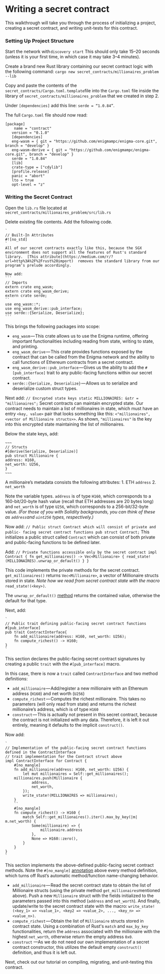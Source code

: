 # Writing a secret contract

This walkthrough will take you through the process of initializing a project, creating a secret contract, and writing unit-tests for this contract. 
### Setting Up Project Structure
Start the network with `discovery start`
This should only take 15–20 seconds (unless it is your first time, in which case it may take 3–4 minutes).

Create a brand new Rust library containing our secret contract logic with the following command:
`cargo new secret_contracts/millionaires_problem --lib`

Copy and paste the contents of the `secret_contracts/Cargo.toml.template`file into the `Cargo.toml` file inside the library of `secret_contracts/millionaires_problem` that we created in step 2. 

Under `[dependencies]` add this line: `serde = “1.0.84”`.

The full `Cargo.toml` file should now read:

	
	[package]
		name = "contract"  
       version = "0.1.0"  
       [dependencies]  
       eng-wasm = { git = "https://github.com/enigmampc/enigma-core.git", branch = "develop" }  
       eng-wasm-derive = { git = "https://github.com/enigmampc/enigma-core.git", branch = "develop" }  
       serde = "1.0.84"  
       [lib]  
       crate-type = ["cdylib"]  
       [profile.release]  
       panic = "abort"  
       lto = true  
       opt-level = "z"
    


### Writing the Secret Contract

Open the `lib.rs` file located at `secret_contracts/millionaires_problem/src/lib.rs`

Delete existing file contents.  Add the following code.

    `
    // Built-In Attributes
    #![no_std]
    `
    All of our secret contracts exactly like this, because the SGX environment does not support all the features of Rust's standard library.  [This attribute](https://medium.com/r/?url=http%3A%2F%2Frust%20import)  removes the standard library from our program’s prelude accordingly.

	Now add:
	```
	// Imports
	extern crate eng_wasm;
	extern crate eng_wasm_derive;
	extern crate serde;
	``
	use eng_wasm::*;
	use eng_wasm_derive::pub_interface;
	use serde::{Serialize, Deserialize};
	```
	
This brings the following packages into scope:

-   `eng_wasm` — This crate allows us to use the Enigma runtime, offering important functionalities including reading from state, writing to state, and printing.
-   `eng_wasm_derive` — This crate provides functions exposed by the contract that can be called from the Enigma network and the ability to call functions of Ethereum contracts from a secret contract.
-   `eng_wasm_derive::pub_interface` — Gives us the ability to add the  `#[pub_interface]`  trait to any public-facing functions within our secret contract. 
-   `serde::{Serialize, Deserialize}` — Allows us to serialize and deserialize custom struct types.

Next add:
	`
	// Encrypted state keys
	static MILLIONAIRES: &str = "millionaires";
	`
Secret contracts can maintain encrypted state. Our contract needs to maintain a list of millionaires in state, which must have an entry `<key, value>` pair that looks something like this: `<"millionaires", <vector of Millionaire structs>>`. As shown, `"millionaires"` is the key into this encrypted state maintaining the list of millionaires.
	
Below the state keys, add:

	~~~
	// Structs
	#[derive(Serialize, Deserialize)]
	pub struct Millionaire {
	address: H160,
	net_worth: U256,
	}
	~~~

A millionaire’s metadata consists the following attributes: 
	1. ETH `address` 
	2.  `net_worth`

Note the variable types.  `address` is of type `H160`, which corresponds to a 160-bit/20-byte hash value (recall that ETH addresses are 20 bytes long) and `net_worth` is of type `U256`, which corresponds to a 256-bit/32-byte value. 
	*(For those of you with Solidity backgrounds, you can think of these as `address`and `uint256` types, respectively.)*

Now add:
	```
	// Public struct Contract which will consist of private and public-	facing secret contract functions
	pub struct Contract;
	```
	This initializes a public struct called `Contract` which can consist of both private and public-facing functions to be defined later.
	
Add:
	```
	// Private functions accessible only by the secret contract
	impl Contract {
		fn get_millionaires() -> Vec<Millionaire> {
			read_state!(MILLIONAIRES).unwrap_or_default()
		}
	}
	```

This code implements the private methods for the secret contract. `get_millionaires()` returns `Vec<Millionaire>`, a vector of Millionaire structs stored in state. 
*Note how we read from secret contract state with the macro* `read_state!(<key>)`. 

The  `unwrap_or_default()`  [method](https://medium.com/r/?url=https://doc.rust-lang.org/std/option/enum.Option.html#method.unwrap_or_default) returns the contained value, otherwise the default for that type.
	
Next, add:

	`
	// Public trait defining public-facing secret contract functions
	#[pub_interface]
	pub trait ContractInterface{
		fn add_millionaire(address: H160, net_worth: U256);
		fn compute_richest() -> H160;
	}
	`
This section declares the public-facing secret contract signatures by creating a public  `trait`  with the  `#[pub_interface]`  macro. 

In this case, there is now a  `trait`  called  `ContractInterface`  and two method definitions:

-   `add_millionaire` — Add/register a new millionaire with an Ethereum address (`H160`) and net worth (`U256`)
-   `compute_richest` — Computes the richest millionaire. This takes no parameters (will only read from state) and returns the richest millionaire’s address, which is of type  `H160`
-   `construct` — This is actually not present in this secret contract, because the contract is not initialized with any data. Therefore, it is left it out entirely, meaning it defaults to the implicit  `construct()`.

Now add:

	`
	// Implementation of the public-facing secret contract functions defined in the ContractInterface
	// trait implementation for the Contract struct above
	impl ContractInterface for Contract {
	    #[no_mangle]
	    fn add_millionaire(address: H160, net_worth: U256) {
	        let mut millionaires = Self::get_millionaires();
        millionaires.push(Millionaire {
	            address,
	            net_worth,
	        });
	        write_state!(MILLIONAIRES => millionaires);
	    }
	    ``
	    #[no_mangle]
	    fn compute_richest() -> H160 {
	        match Self::get_millionaires().iter().max_by_key(|m| m.net_worth) {
	            Some(millionaire) => {
	                millionaire.address
	            },
	            None => H160::zero(),
	        }
	    }
	}
	`

This section implements the above-defined public-facing secret contract methods. Note the  `#[no_mangle]` [annotation](%28https://medium.com/r/?url=https://doc.rust-lang.org/book/ch19-01-unsafe-rust.html?highlight=no_mangle#calling-an-unsafe-function-or-method%29) above every method definition, which turns off Rust’s automatic method/function name-changing behavior.

-   `add_millionaire` — Read the secret contract state to obtain the list of Millionaire structs (using the private method  `get_millionaires`mentioned above). Push a new  `Millionaire`  struct with the fields initialized to the parameters passed into this method (`address`  and  `net_worth`).  And finally,  update/write to the secret contract state with the macro: `write_state!(<key_1> => <value_1>, <key2 => <value_2>, ..., <key_n> => <value_n>)`.
-   `compute_richest` — Obtain the list of  `Millionaire`  structs stored in contract state. Using a combination of Rust's `match`  and  `max_by_key`  functionalities, return the  `address`  associated with the millionaire with the highest  `net_worth`, otherwise return the empty address  `0x0`.
-   `construct`  —As we do not need our own implementation of a secret contract constructor, this utilizes the default empty  `construct()`  definition, and thus it is left out.

Next, check out our tutorial on compiling, migrating, and unit-testing this contract.